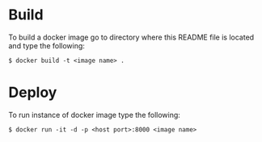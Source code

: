 Build
======

To build a docker image go to directory where this README file is located and type the following:

    $ docker build -t <image name> .

Deploy
======

To run instance of docker image type the following:

    $ docker run -it -d -p <host port>:8000 <image name>
